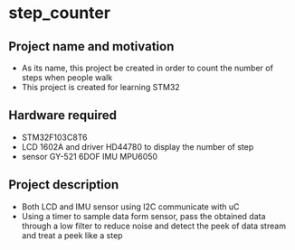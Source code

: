 # step_counter
## Project name and motivation
- As its name, this project be created in order to count the number of steps when people walk 
- This project is created for learning STM32
## Hardware required
- STM32F103C8T6
- LCD 1602A and driver HD44780 to display the number of step
- sensor GY-521 6DOF IMU MPU6050
## Project description
- Both LCD and IMU sensor using I2C communicate with uC
- Using a timer to sample data form sensor, pass the obtained data through a low filter to reduce noise and detect the peek of data stream
 and treat a peek like a step
